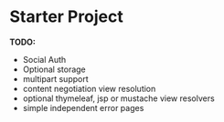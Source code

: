 # Starter Project
__TODO:__

* Social Auth
* Optional storage
* multipart support
* content negotiation view resolution
* optional thymeleaf, jsp or mustache view resolvers
* simple independent error pages  